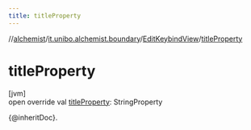 ```yaml
---
title: titleProperty
---
```

//[alchemist](../../../index.html)/[it.unibo.alchemist.boundary](../index.html)/[EditKeybindView](index.html)/[titleProperty](title-property.html)



# titleProperty



[jvm]\
open override val [titleProperty](title-property.html): StringProperty



{@inheritDoc}.




